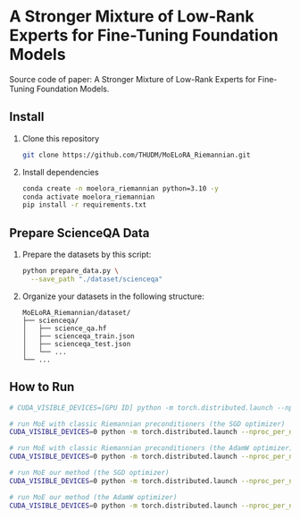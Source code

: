 # A Stronger Mixture of Low-Rank Experts for Fine-Tuning Foundation Models
Source code of paper: A Stronger Mixture of Low-Rank Experts for Fine-Tuning Foundation Models.

## Install
1. Clone this repository
   ```bash
   git clone https://github.com/THUDM/MoELoRA_Riemannian.git
   ```
2. Install dependencies
   ```bash
   conda create -n moelora_riemannian python=3.10 -y
   conda activate moelora_riemannian
   pip install -r requirements.txt
   ```
## Prepare ScienceQA Data

1. Prepare the datasets by this script:
   ```bash
   python prepare_data.py \
     --save_path "./dataset/scienceqa" 
   ```

2. Organize your datasets in the following structure:
   ```
   MoELoRA_Riemannian/dataset/
   ├── scienceqa/
   │   ├── science_qa.hf
   │   ├── scienceqa_train.json
   │   ├── scienceqa_test.json
   │   └── ...
   └── ...
   ```

## How to Run
```bash
# CUDA_VISIBLE_DEVICES=[GPU ID] python -m torch.distributed.launch --nproc_per_node 1 [TRAINING_SCRIPT] [DATASET] [OPTIMIZER] [METHOD]

# run MoE with classic Riemannian preconditioners (the SGD optimizer)
CUDA_VISIBLE_DEVICES=0 python -m torch.distributed.launch --nproc_per_node 1 train_llama.py ScienceQA sgd riemannian

# run MoE with classic Riemannian preconditioners (the AdamW optimizer)
CUDA_VISIBLE_DEVICES=0 python -m torch.distributed.launch --nproc_per_node 1 train_llama.py ScienceQA adamw riemannian

# run MoE our method (the SGD optimizer)
CUDA_VISIBLE_DEVICES=0 python -m torch.distributed.launch --nproc_per_node 1 train_llama.py ScienceQA sgd ourmethod

# run MoE our method (the AdamW optimizer)
CUDA_VISIBLE_DEVICES=0 python -m torch.distributed.launch --nproc_per_node 1 train_llama.py ScienceQA adamw ourmethod
```
